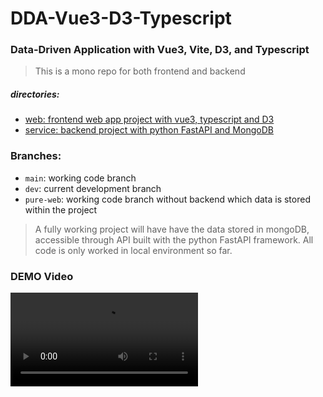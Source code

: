 DDA-Vue3-D3-Typescript
======================
### Data-Driven Application with Vue3, Vite, D3, and Typescript

>This is a mono repo for both frontend and backend
##### directories:
- [web: frontend web app project with vue3, typescript and D3](./web/web.md)
- [service: backend project with python FastAPI and MongoDB](./service/service.md)

### Branches:
- `main`: working code branch
- `dev`: current development branch
- `pure-web`: working code branch without backend which data is stored within the project
> A fully working project will have have the data stored in mongoDB, accessible through API built with the python FastAPI framework. All code is only worked in local environment so far.

### DEMO Video
<video src="https://user-images.githubusercontent.com/12046633/216779187-dfc826d4-91a2-453f-8937-49fd02f4ea24.mp4" controls="controls" style="max-width: 730px;"></video>
